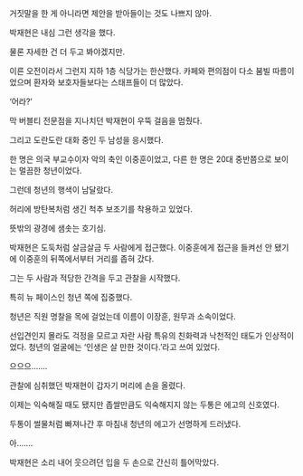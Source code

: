 거짓말을 한 게 아니라면 제안을 받아들이는 것도 나쁘지 않아.

박재현은 내심 그런 생각을 했다.

물론 자세한 건 더 두고 봐야겠지만.

이른 오전이라서 그런지 지하 1층 식당가는 한산했다. 카페와 편의점이 다소 붐빌 따름이었으며 환자와 보호자들보다는 스태프들이 더 많았다.

‘어라?’

막 버블티 전문점을 지나치던 박재현이 우뚝 걸음을 멈췄다.

그리고 도란도란 대화 중인 두 남성을 응시했다.

한 명은 의국 부교수이자 악의 축인 이중훈이었고, 다른 한 명은 20대 중반쯤으로 보이는 멀끔한 청년이었다.

그런데 청년의 행색이 남달랐다.

허리에 방탄복처럼 생긴 척추 보조기를 착용하고 있었다.

뜻밖의 광경에 샘솟는 호기심.

박재현은 도둑처럼 살금살금 두 사람에게 접근했다. 이중훈에게 접근을 들켜선 안 됐기에 이중훈의 뒤쪽에서부터 거리를 좁혀 갔다.

그는 두 사람과 적당한 간격을 두고 관찰을 시작했다.

특히 뉴 페이스인 청년 쪽에 집중했다.

청년은 직원 명찰을 목에 걸었는데 이름이 이장훈, 원무과 소속이었다.

선입견인지 몰라도 걱정을 모르고 자란 사람 특유의 친화력과 낙천적인 태도가 인상적이었다. 청년의 얼굴에는 ‘인생은 살 만한 것이다.’라고 쓰여 있었다.

으으으…….

관찰에 심취했던 박재현이 갑자기 머리에 손을 올렸다.

이제는 익숙해질 때도 됐지만 좁쌀만큼도 익숙해지지 않는 두통은 에고의 신호였다.

두통이 썰물처럼 빠져나간 후 마침내 청년의 에고가 선명하게 드러냈다.

아…….

박재현은 소리 내어 웃으려던 입을 두 손으로 간신히 틀어막았다.